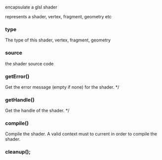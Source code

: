 encapsulate a glsl shader

represents a shader, vertex, fragment, geometry etc

### type

The type  of this shader, vertex, fragment, geometry

### source

the shader source code

### getError()

Get the error message (empty if none) for the shader. */

### getHandle()

Get the handle of the shader. */

### compile()

Compile the shader. A valid context must to current in order to compile the shader.

### cleanup();
